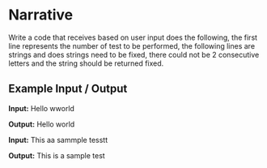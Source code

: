 # Narrative
Write a code that receives based on user input does the following, the first line represents the number of test to be performed, the following lines are strings and does strings need to be fixed, there could not be 2 consecutive letters and the string should be returned fixed.

## Example Input / Output

**Input:** Hello wworld

**Output:** Hello world


**Input:** This aa sammple tesstt

**Output:** This is a sample test
